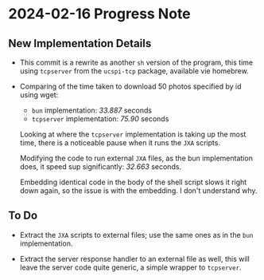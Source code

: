 # 2024-02-16 Progress Note

## New Implementation Details

- This commit is a rewrite as another `sh` version of the program, this
  time using `tcpserver` from the `ucspi-tcp` package, available vie
  homebrew.
- Comparing of the time taken to download 50 photos specified by id
  using wget:

  - `bun` implementation: _33.887_ seconds
  - `tcpserver` implementation: _75.90_ seconds

  Looking at where the `tcpserver` implementation is taking up the most
  time, there is a noticeable pause when it runs the `JXA` scripts.

  Modifying the code to run external `JXA` files, as the bun
  implementation does, it speed sup significantly: _32.663_ seconds.

  Embedding identical code in the body of the shell script slows it
  right down again, so the issue is with the embedding. I don't understand why.

## To Do

- Extract the `JXA` scripts to external files; use the same ones as in the
  `bun` implementation.

- Extract the server response handler to an external file as well, this will
  leave the server code quite generic, a simple wrapper to `tcpserver`.
